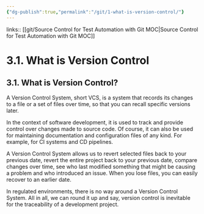```yaml
---
{"dg-publish":true,"permalink":"/git/1-what-is-version-control/"}
---
```


links:: [[git/Source Control for Test Automation with Git MOC\|Source Control for Test Automation with Git MOC]]

# 3.1. What is Version Control

## 3.1. What is Version Control?

A Version Control System, short VCS, is a system that records its changes to a file or a set of files over time, so that you can recall specific versions later.

In the context of software development, it is used to track and provide control over changes made to source code. Of course, it can also be used for maintaining documentation and configuration files of any kind. For example, for CI systems and CD pipelines.

A Version Control System allows us to revert selected files back to your previous date, revert the entire project back to your previous date, compare changes over time, see who last modified something that might be causing a problem and who introduced an issue. When you lose files, you can easily recover to an earlier date.

In regulated environments, there is no way around a Version Control System. All in all, we can round it up and say, version control is inevitable for the traceability of a development project.